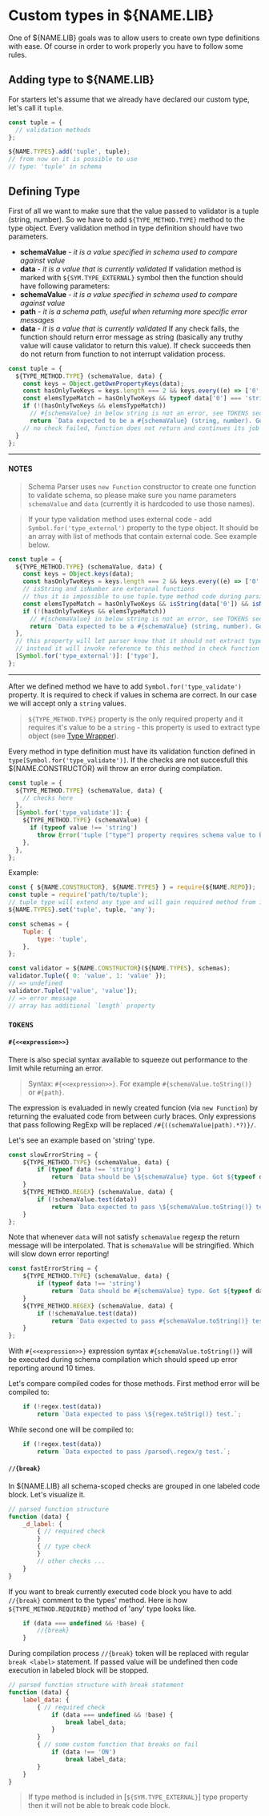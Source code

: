 # Custom types in ${NAME.LIB}
One of ${NAME.LIB} goals was to allow users to create own type definitions with ease. Of course in order to work properly you have to follow some rules.

## Adding type to ${NAME.LIB}
For starters let's assume that we already have declared our custom type, let's call it `tuple`.

```javascript
const tuple = {
  // validation methods
};

${NAME.TYPES}.add('tuple', tuple);
// from now on it is possible to use
// type: 'tuple' in schema
```

## Defining Type
First of all we want to make sure that the value passed to validator is a tuple (string, number).
So we have to add `${TYPE_METHOD.TYPE}` method to the type object.
Every validation method in type definition should have two parameters.
  - **schemaValue** - *it is a value specified in schema used to compare against value*
  - **data** - *it is a value that is currently validated*
If validation method is marked with `${SYM.TYPE_EXTERNAL}` symbol then the function should have following parameters:
  - **schemaValue** - *it is a value specified in schema used to compare against value*
  - **path** - *it is a schema path, useful when returning more specific error messages*
  - **data** - *it is a value that is currently validated*
If any check fails, the function should return error message as string (basically any truthy value will cause validator to return this value). If check succeeds then do not return from function to not interrupt validation process.
```javascript
const tuple = {
  ${TYPE_METHOD.TYPE} (schemaValue, data) {
    const keys = Object.getOwnPropertyKeys(data);
    const hasOnlyTwoKeys = keys.length === 2 && keys.every((e) => ['0', '1'].includes(e));
    const elemsTypeMatch = hasOnlyTwoKeys && typeof data['0'] === 'string' && typeof data['1'] === 'number';
    if (!(hasOnlyTwoKeys && elemsTypeMatch))
      // #{schemaValue} in below string is not an error, see TOKENS section below
      return `Data expected to be a #{schemaValue} (string, number). Got \${JSON.stringify(data)}.`;
    // no check failed, function does not return and continues its job
  }
};
```
***
#### NOTES
> Schema Parser uses `new Function` constructor to create one function to validate schema, so please make sure you name parameters `schemaValue` and `data` (currently it is hardcoded to use those names).

> If your type validation method uses external code - add `Symbol.for('type_external')` property to the type object. It should be an array with list of methods that contain external code. See example below.
```javascript
const tuple = {
  ${TYPE_METHOD.TYPE} (schemaValue, data) {
    const keys = Object.keys(data);
    const hasOnlyTwoKeys = keys.length === 2 && keys.every((e) => ['0', '1'].includes(e));
    // isString and isNumber are exteranal functions
    // thus it is impossible to use tuple.type method code during parsing phase
    const elemsTypeMatch = hasOnlyTwoKeys && isString(data['0']) && isNumber(data['1']);
    if (!(hasOnlyTwoKeys && elemsTypeMatch))
      // #{schemaValue} in below string is not an error, see TOKENS section below
      return `Data expected to be a #{schemaValue} (string, number). Got \${JSON.stringify(data)}.`
  },
  // this property will let parser know that it should not extract type method code,
  // instead it will invoke reference to this method in check function
  [Symbol.for('type_external')]: ['type'],
};
```
***
After we defined method we have to add `Symbol.for('type_validate')` property. It is required to check if values in schema are correct. In our case we will accept only a `string` values.
> `${TYPE_METHOD.TYPE}` property is the only required property and it requires it's value to be a `string` - this property is used to extract type object (see [Type Wrapper](${WIKI.TYPE_WRAPPER})).

Every method in type definition must have its validation function defined in `type[Symbol.for('type_validate')]`.
If the checks are not succesfull this ${NAME.CONSTRUCTOR} will throw an error during compilation.
```javascript
const tuple = {
  ${TYPE_METHOD.TYPE} (schemaValue, data) {
    // checks here
  },
  [Symbol.for('type_validate')]: {
    ${TYPE_METHOD.TYPE} (schemaValue) {
      if (typeof value !== 'string')
        throw Error('tuple ["type"] property requires schema value to be a string');
    },
  },
};
```

Example:
```javascript
const { ${NAME.CONSTRUCTOR}, ${NAME.TYPES} } = require(${NAME.REPO});
const tuple = require('path/to/tuple');
// tuple type will extend any type and will gain required method from its prototype
${NAME.TYPES}.set('tuple', tuple, 'any');

const schemas = {
    Tuple: {
        type: 'tuple',
    },
};

const validator = ${NAME.CONSTRUCTOR}(${NAME.TYPES}, schemas);
validator.Tuple({ 0: 'value', 1: 'value' });
// => undefined
validator.Tuple(['value', 'value']);
// => error message
// array has additional `length` property
```

### `TOKENS`

#### `#{<<expression>>}`
There is also special syntax available to squeeze out performance to the limit while returning an error.

> Syntax: `#{<<expression>>}`. For example `#{schemaValue.toString()}` or `#{path}`.

The expression is evaluaded in newly created funcion (via `new Function`) by returning the evaluated code from between curly braces. Only expressions that pass following RegExp will be replaced `/#{((schemaValue|path).*?)}/`.

Let's see an example based on 'string' type.
```javascript
const slowErrorString = {
    ${TYPE_METHOD.TYPE} (schemaValue, data) {
        if (typeof data !== 'string')
            return `Data should be \${schemaValue} type. Got ${typeof data}.`;
    }
    ${TYPE_METHOD.REGEX} (schemaValue, data) {
        if (!schemaValue.test(data))
            return `Data expected to pass \${schemaValue.toString()} test.`;
    }
};
```
Note that whenever `data` will not satisfy `schemaValue` regexp the return message will be interpolated. That is `schemaValue` will be stringified. Which will slow down error reporting!
```javascript
const fastErrorString = {
    ${TYPE_METHOD.TYPE} (schemaValue, data) {
        if (typeof data !== 'string')
            return `Data should be #{schemaValue} type. Got ${typeof data}.`;
    }
    ${TYPE_METHOD.REGEX} (schemaValue, data) {
        if (!schemaValue.test(data))
            return `Data expected to pass #{schemaValue.toString()} test.`;
    }
};
```
With `#{<<expression>>}` expression syntax `#{schemaValue.toString()}` will be executed during schema compilation which should speed up error reporting around 10 times.

Let's compare compiled codes for those methods. First method error will be compiled to:
```javascript
    if (!regex.test(data))
        return `Data expected to pass \${regex.toStrig()} test.`;
```
While second one will be compiled to:
```javascript
    if (!regex.test(data))
        return `Data expected to pass /parsed\.regex/g test.`;
```

#### `//{break}`

In ${NAME.LIB} all schema-scoped checks are grouped in one labeled code block.
Let's visualize it.
```javascript
// parsed function structure
function (data) {
    _d_label: {
        { // required check
        }
        { // type check
        }
        // other checks ...
    }
}
```
If you want to break currently executed code block you have to add `//{break}` comment to the types' method.
Here is how `${TYPE_METHOD.REQUIRED}` method of 'any' type looks like.
```javascript
    if (data === undefined && !base) {
        //{break}
    }
```
During compilation process `//{break}` token will be replaced with regular `break <label>` statement.
If passed value will be undefined then code execution in labeled block will be stopped.
```javascript
// parsed function structure with break statement
function (data) {
    label_data: {
        { // required check
            if (data === undefined && !base) {
                break label_data;
            }
        }
        { // some custom function that breaks on fail
            if (data !== 'ON')
                break label_data;
        }
    }
}
```

> If type method is included in [`${SYM.TYPE_EXTERNAL}`] type property then it will not be able to break code block.

